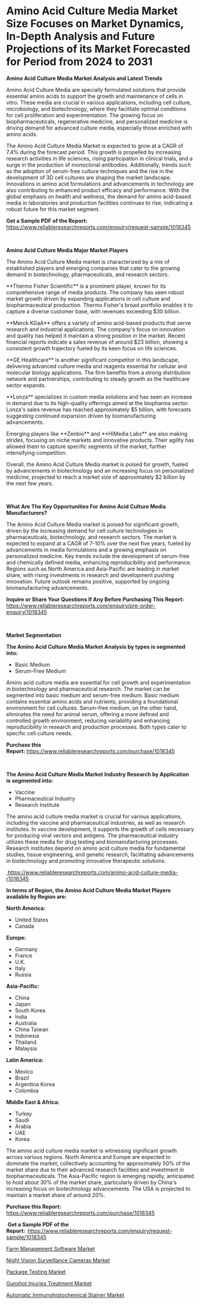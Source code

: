 <p><h1>Amino Acid Culture Media Market Size Focuses on Market Dynamics, In-Depth Analysis and Future Projections of its Market Forecasted for Period from 2024 to 2031</h1></p><p><strong>Amino Acid Culture Media Market Analysis and Latest Trends</strong></p>
<p><p>Amino Acid Culture Media are specially formulated solutions that provide essential amino acids to support the growth and maintenance of cells in vitro. These media are crucial in various applications, including cell culture, microbiology, and biotechnology, where they facilitate optimal conditions for cell proliferation and experimentation. The growing focus on biopharmaceuticals, regenerative medicine, and personalized medicine is driving demand for advanced culture media, especially those enriched with amino acids.</p><p>The Amino Acid Culture Media Market is expected to grow at a CAGR of 7.4% during the forecast period. This growth is propelled by increasing research activities in life sciences, rising participation in clinical trials, and a surge in the production of monoclonal antibodies. Additionally, trends such as the adoption of serum-free culture techniques and the rise in the development of 3D cell cultures are shaping the market landscape. Innovations in amino acid formulations and advancements in technology are also contributing to enhanced product efficacy and performance. With the global emphasis on health and wellness, the demand for amino acid-based media in laboratories and production facilities continues to rise, indicating a robust future for this market segment.</p></p>
<p><strong>Get a Sample PDF of the Report:&nbsp;</strong> <a href="https://www.reliableresearchreports.com/enquiry/request-sample/1018345?utm_campaign=33&utm_medium=2&utm_source=Github&utm_content=ia&utm_term=04122024&utm_id=amino-acid-culture-media">https://www.reliableresearchreports.com/enquiry/request-sample/1018345</a></p>
<p>&nbsp;</p>
<p><strong>Amino Acid Culture Media Major Market Players</strong></p>
<p><p>The Amino Acid Culture Media market is characterized by a mix of established players and emerging companies that cater to the growing demand in biotechnology, pharmaceuticals, and research sectors.</p><p>**Thermo Fisher Scientific** is a prominent player, known for its comprehensive range of media products. The company has seen robust market growth driven by expanding applications in cell culture and biopharmaceutical production. Thermo Fisher's broad portfolio enables it to capture a diverse customer base, with revenues exceeding $30 billion.</p><p>**Merck KGaA** offers a variety of amino acid-based products that serve research and industrial applications. The company's focus on innovation and quality has helped it maintain a strong position in the market. Recent financial reports indicate a sales revenue of around $23 billion, showing a consistent growth trajectory fueled by its keen focus on life sciences.</p><p>**GE Healthcare** is another significant competitor in this landscape, delivering advanced culture media and reagents essential for cellular and molecular biology applications. The firm benefits from a strong distribution network and partnerships, contributing to steady growth as the healthcare sector expands.</p><p>**Lonza** specializes in custom media solutions and has seen an increase in demand due to its high-quality offerings aimed at the biopharma sector. Lonza's sales revenue has reached approximately $5 billion, with forecasts suggesting continued expansion driven by biomanufacturing advancements.</p><p>Emerging players like **Zenbio** and **HiMedia Labs** are also making strides, focusing on niche markets and innovative products. Their agility has allowed them to capture specific segments of the market, further intensifying competition.</p><p>Overall, the Amino Acid Culture Media market is poised for growth, fueled by advancements in biotechnology and an increasing focus on personalized medicine, projected to reach a market size of approximately $2 billion by the next few years.</p></p>
<p>&nbsp;</p>
<p><strong>What Are The Key Opportunities For Amino Acid Culture Media Manufacturers?</strong></p>
<p><p>The Amino Acid Culture Media market is poised for significant growth, driven by the increasing demand for cell culture technologies in pharmaceuticals, biotechnology, and research sectors. The market is expected to expand at a CAGR of 7-10% over the next five years, fueled by advancements in media formulations and a growing emphasis on personalized medicine. Key trends include the development of serum-free and chemically defined media, enhancing reproducibility and performance. Regions such as North America and Asia-Pacific are leading in market share, with rising investments in research and development pushing innovation. Future outlook remains positive, supported by ongoing biomanufacturing advancements.</p></p>
<p><strong>Inquire or Share Your Questions If Any Before Purchasing This Report:</strong> <a href="https://www.reliableresearchreports.com/enquiry/pre-order-enquiry/1018345?utm_campaign=33&utm_medium=2&utm_source=Github&utm_content=ia&utm_term=04122024&utm_id=amino-acid-culture-media">https://www.reliableresearchreports.com/enquiry/pre-order-enquiry/1018345</a></p>
<p>&nbsp;</p>
<p><strong>Market Segmentation</strong></p>
<p><strong>The Amino Acid Culture Media Market Analysis by types is segmented into:</strong></p>
<p><ul><li>Basic Medium</li><li>Serum-Free Medium</li></ul></p>
<p><p>Amino acid culture media are essential for cell growth and experimentation in biotechnology and pharmaceutical research. The market can be segmented into basic medium and serum-free medium. Basic medium contains essential amino acids and nutrients, providing a foundational environment for cell cultures. Serum-free medium, on the other hand, eliminates the need for animal serum, offering a more defined and controlled growth environment, reducing variability and enhancing reproducibility in research and production processes. Both types cater to specific cell culture needs.</p></p>
<p><strong>Purchase this Report:&nbsp;</strong><a href="https://www.reliableresearchreports.com/purchase/1018345?utm_campaign=33&utm_medium=2&utm_source=Github&utm_content=ia&utm_term=04122024&utm_id=amino-acid-culture-media">https://www.reliableresearchreports.com/purchase/1018345</a></p>
<p>&nbsp;</p>
<p><strong>The Amino Acid Culture Media Market Industry Research by Application is segmented into:</strong></p>
<p><ul><li>Vaccine</li><li>Pharmaceutical Industry</li><li>Research Institute</li></ul></p>
<p><p>The amino acid culture media market is crucial for various applications, including the vaccine and pharmaceutical industries, as well as research institutes. In vaccine development, it supports the growth of cells necessary for producing viral vectors and antigens. The pharmaceutical industry utilizes these media for drug testing and biomanufacturing processes. Research institutes depend on amino acid culture media for fundamental studies, tissue engineering, and genetic research, facilitating advancements in biotechnology and promoting innovative therapeutic solutions.</p></p>
<p><a href="https://www.reliableresearchreports.com/amino-acid-culture-media-r1018345?utm_campaign=33&utm_medium=2&utm_source=Github&utm_content=ia&utm_term=04122024&utm_id=amino-acid-culture-media">&nbsp;https://www.reliableresearchreports.com/amino-acid-culture-media-r1018345</a></p>
<p><strong>In terms of Region, the Amino Acid Culture Media Market Players available by Region are:</strong></p>
<p>
    <p> <strong> North America: </strong>
        <ul>
            <li>United States</li>
            <li>Canada</li>
        </ul>
        </p> 
    <p> <strong> Europe: </strong>
        <ul>
            <li>Germany</li>
            <li>France</li>
            <li>U.K.</li>
            <li>Italy</li>
            <li>Russia</li>
        </ul>
        </p> 
    <p> <strong> Asia-Pacific: </strong>
        <ul>
            <li>China</li>
            <li>Japan</li>
            <li>South Korea</li>
            <li>India</li>
            <li>Australia</li>
            <li>China Taiwan</li>
            <li>Indonesia</li>
            <li>Thailand</li>
            <li>Malaysia</li>
        </ul>
        </p> 
    <p> <strong> Latin America: </strong>
        <ul>
            <li>Mexico</li>
            <li>Brazil</li>
            <li>Argentina Korea</li>
            <li>Colombia</li>
        </ul>
        </p> 
    <p> <strong> Middle East & Africa: </strong>
        <ul>
            <li>Turkey</li>
            <li>Saudi</li>
            <li>Arabia</li>
            <li>UAE</li>
            <li>Korea</li>
        </ul>
    </p>
    </p>
<p><p>The amino acid culture media market is witnessing significant growth across various regions. North America and Europe are expected to dominate the market, collectively accounting for approximately 50% of the market share due to their advanced research facilities and investment in biopharmaceuticals. The Asia-Pacific region is emerging rapidly, anticipated to hold about 30% of the market share, particularly driven by China's increasing focus on biotechnology advancements. The USA is projected to maintain a market share of around 20%.</p></p>
<p><strong>Purchase this Report: </strong><a href="https://www.reliableresearchreports.com/purchase/1018345?utm_campaign=33&utm_medium=2&utm_source=Github&utm_content=ia&utm_term=04122024&utm_id=amino-acid-culture-media">https://www.reliableresearchreports.com/purchase/1018345</a></p>
<p>&nbsp;<strong>Get a Sample PDF of the Report:&nbsp;&nbsp;</strong><a href="https://www.reliableresearchreports.com/enquiry/request-sample/1018345?utm_campaign=33&utm_medium=2&utm_source=Github&utm_content=ia&utm_term=04122024&utm_id=amino-acid-culture-media">https://www.reliableresearchreports.com/enquiry/request-sample/1018345</a></p>
<p><strong></strong></p>
<p><p><a href="https://www.linkedin.com/pulse/farm-management-software-market-growth-outlook-2024-2031-9afuf?utm_campaign=33&utm_medium=2&utm_source=Github&utm_content=ia&utm_term=04122024&utm_id=amino-acid-culture-media">Farm Management Software Market</a></p><p><a href="https://github.com/antonioc6hal/Market-Research-Report-List-1/blob/main/night-vision-surveillance-cameras-market.md?utm_campaign=33&utm_medium=2&utm_source=Github&utm_content=ia&utm_term=04122024&utm_id=amino-acid-culture-media">Night Vision Surveillance Cameras Market</a></p><p><a href="https://www.linkedin.com/pulse/projected-growth-package-testing-market-from-2024-2031-75-au5of?utm_campaign=33&utm_medium=2&utm_source=Github&utm_content=ia&utm_term=04122024&utm_id=amino-acid-culture-media">Package Testing Market</a></p><p><a href="https://github.com/hammelximalschid/Market-Research-Report-List-1/blob/main/gunshot-injuries-treatment-market.md?utm_campaign=33&utm_medium=2&utm_source=Github&utm_content=ia&utm_term=04122024&utm_id=amino-acid-culture-media">Gunshot Injuries Treatment Market</a></p><p><a href="https://issuu.com/reportprime-2/docs/automatic-immunohistochemical-stainer-market-size-?utm_campaign=33&utm_medium=2&utm_source=Github&utm_content=ia&utm_term=04122024&utm_id=amino-acid-culture-media">Automatic Immunohistochemical Stainer Market</a></p></p>